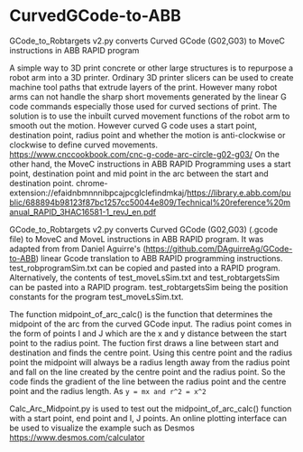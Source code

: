 # CurvedGCode-to-ABB
GCode_to_Robtargets v2.py converts Curved GCode (G02,G03) to MoveC instructions in ABB RAPID program

A simple way to 3D print concrete or other large structures is to repurpose a robot arm into a 3D printer. 
Ordinary 3D printer slicers can be used to create machine tool paths that extrude layers of the print. 
However many robot arms can not handle the sharp short movements generated by the linear G code commands especially those used for curved sections of print. 
The solution is to use the inbuilt curved movement functions of the robot arm to smooth out the motion. 
However curved G code uses a start point, destination point, radius point and whether the motion is anti-clockwise or clockwise to define curved movements. https://www.cnccookbook.com/cnc-g-code-arc-circle-g02-g03/
On the other hand, the MoveC instructions in ABB RAPID Programming uses a start point, destination point and mid point in the arc between the start and destination point. 
chrome-extension://efaidnbmnnnibpcajpcglclefindmkaj/https://library.e.abb.com/public/688894b98123f87bc1257cc50044e809/Technical%20reference%20manual_RAPID_3HAC16581-1_revJ_en.pdf

GCode_to_Robtargets v2.py converts Curved GCode (G02,G03) (.gcode file) to MoveC and MoveL instructions in ABB RAPID program. It was adapted from from Daniel Aguirre's  (https://github.com/DAguirreAg/GCode-to-ABB) linear Gcode translation to ABB RAPID programming instructions. 
test_robprogramSim.txt can be copied and pasted into a RAPID program. 
Alternatively, the contents of test_moveLsSim.txt and test_robtargetsSim can be pasted into a RAPID program. test_robtargetsSim being the position constants for the program test_moveLsSim.txt. 

The function midpoint_of_arc_calc() is the function that determines the midpoint of the arc from the curved GCode input.
The radius point comes in the form of points I and J which are the x and y distance between the start point to the radius point. 
The fuction first draws a line between start and destination and finds the centre point. Using this centre point and the radius point the midpoint will always be a radius length away from the radius point and fall on the line created by the centre point and the radius point. 
So the code finds the gradient of the line between the radius point and the centre point and the radius length. 
As 
```y = mx and r^2 = x^2```


Calc_Arc_Midpoint.py is used to test out the midpoint_of_arc_calc() function with a start point, end point and I, J points. 
An online plotting interface can be used to visualize the example such as Desmos https://www.desmos.com/calculator

